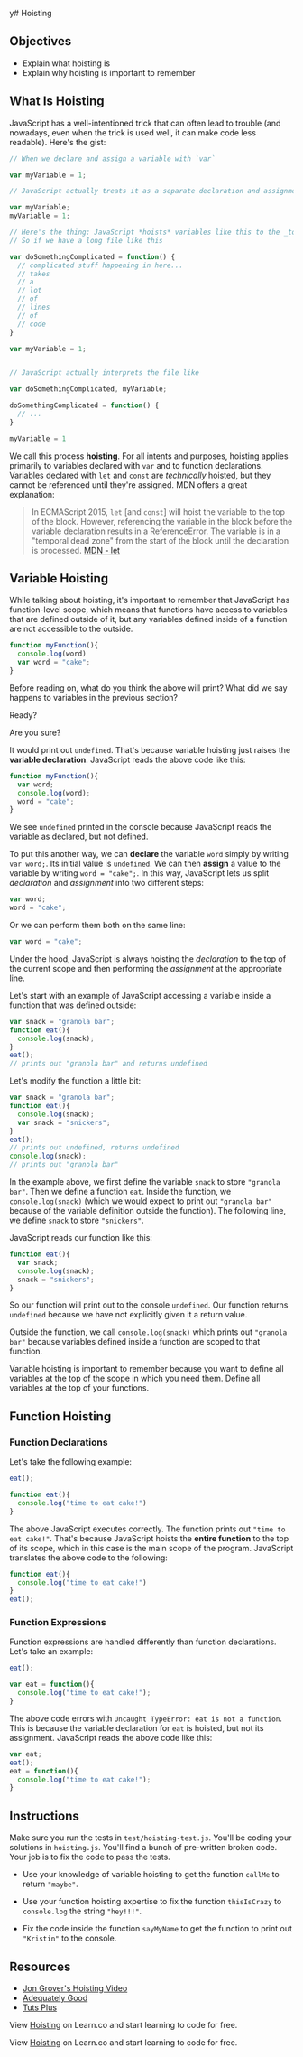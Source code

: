 y# Hoisting

## Objectives
+ Explain what hoisting is
+ Explain why hoisting is important to remember

## What Is Hoisting

JavaScript has a well-intentioned trick that can often lead to trouble (and nowadays, even when the trick is used well, it can make code less readable). Here's the gist:

``` javascript
// When we declare and assign a variable with `var`

var myVariable = 1;

// JavaScript actually treats it as a separate declaration and assignment:

var myVariable;
myVariable = 1;

// Here's the thing: JavaScript *hoists* variables like this to the _top_ of the file.
// So if we have a long file like this

var doSomethingComplicated = function() {
  // complicated stuff happening in here...
  // takes
  // a
  // lot
  // of
  // lines
  // of
  // code
}

var myVariable = 1;


// JavaScript actually interprets the file like

var doSomethingComplicated, myVariable;

doSomethingComplicated = function() {
  // ...
}

myVariable = 1
```

We call this process **hoisting**. For all intents and purposes, hoisting applies primarily to variables declared with `var` and to function declarations. Variables declared with `let` and `const` are _technically_ hoisted, but they cannot be referenced until they're assigned. MDN offers a great explanation:

> In ECMAScript 2015, `let` [and `const`] will hoist the variable to the top of the block. However, referencing the variable in the block before the variable declaration results in a ReferenceError. The variable is in a "temporal dead zone" from the start of the block until the declaration is processed.
> [MDN - let](https://developer.mozilla.org/en-US/docs/Web/JavaScript/Reference/Statements/let#Temporal_dead_zone_and_errors_with_let)

## Variable Hoisting

While talking about hoisting, it's important to remember that JavaScript has function-level scope, which means that functions have access to variables that are defined outside of it, but any variables defined inside of a function are not accessible to the outside.

```js
function myFunction(){
  console.log(word)
  var word = "cake";
}
```

Before reading on, what do you think the above will print? What did we say happens to variables in the previous section?

Ready?

Are you sure?

It would print out `undefined`. That's because variable hoisting just raises the **variable declaration**. JavaScript reads the above code like this:

```js
function myFunction(){
  var word;
  console.log(word);
  word = "cake";
}
```

We see `undefined` printed in the console because JavaScript reads the variable as declared, but not defined.

To put this another way, we can **declare** the variable `word` simply by writing `var word;`. Its initial value is `undefined`. We can then **assign** a value to the variable by writing `word = "cake";`. In this way, JavaScript lets us split _declaration_ and _assignment_ into two different steps:

```js
var word;
word = "cake";
```

Or we can perform them both on the same line:

```js
var word = "cake";
```

Under the hood, JavaScript is always hoisting the _declaration_ to the top of the current scope and then performing the _assignment_ at the appropriate line.

Let's start with an example of JavaScript accessing a variable inside a function that was defined outside:

```js
var snack = "granola bar";
function eat(){
  console.log(snack);
}
eat();
// prints out "granola bar" and returns undefined
```

Let's modify the function a little bit:
```js
var snack = "granola bar";
function eat(){
  console.log(snack);
  var snack = "snickers";
}
eat();
// prints out undefined, returns undefined
console.log(snack);
// prints out "granola bar"
```

In the example above, we first define the variable `snack` to store `"granola bar"`. Then we define a function `eat`. Inside the function, we `console.log(snack)` (which we would expect to print out `"granola bar"` because of the variable definition outside the function). The following line, we define `snack` to store `"snickers"`.

JavaScript reads our function like this:

```js
function eat(){
  var snack;
  console.log(snack);
  snack = "snickers";
}
```

So our function will print out to the console `undefined`. Our function returns `undefined` because we have not explicitly given it a return value.

Outside the function, we call `console.log(snack)` which prints out `"granola bar"` because variables defined inside a function are scoped to that function.

Variable hoisting is important to remember because you want to define all variables at the top of the scope in which you need them. Define all variables at the top of your functions.

## Function Hoisting

### Function Declarations

Let's take the following example:

```js
eat();

function eat(){
  console.log("time to eat cake!")
}
```

The above JavaScript executes correctly. The function prints out `"time to eat cake!"`. That's because JavaScript hoists the **entire function** to the top of its scope, which in this case is the main scope of the program. JavaScript translates the above code to the following:

```js
function eat(){
  console.log("time to eat cake!")
}
eat();
```

### Function Expressions
Function expressions are handled differently than function declarations. Let's take an example:

```js
eat();

var eat = function(){
  console.log("time to eat cake!");
}
```

The above code errors with `Uncaught TypeError: eat is not a function`. This is because the variable declaration for `eat` is hoisted, but not its assignment. JavaScript reads the above code like this:

```js
var eat;
eat();
eat = function(){
  console.log("time to eat cake!");
}
```

## Instructions

Make sure you run the tests in `test/hoisting-test.js`. You'll be coding your solutions in `hoisting.js`. You'll find a bunch of pre-written broken code. Your job is to fix the code to pass the tests.

+ Use your knowledge of variable hoisting to get the function `callMe` to return `"maybe"`.

+ Use your function hoisting expertise to fix the function `thisIsCrazy` to `console.log` the string `"hey!!!"`.

+ Fix the code inside the function `sayMyName` to get the function to print out `"Kristin"` to the console.


## Resources

+ [Jon Grover's Hoisting Video](https://www.youtube.com/watch?v=nmlJIOnahBA&list=PLj148bJp5wiwI0291sD0vdXiwn1u6aQkc&index=3)
+ [Adequately Good](http://www.adequatelygood.com/JavaScript-Scoping-and-Hoisting.html)
+ [Tuts Plus](http://code.tutsplus.com/tutorials/javascript-hoisting-explained--net-15092)

<p data-visibility='hidden'>View <a href='https://learn.co/lessons/js-hoisting-readme' title='Hoisting'>Hoisting</a> on Learn.co and start learning to code for free.</p>

<p class='util--hide'>View <a href='https://learn.co/lessons/js-hoisting-readme'>Hoisting</a> on Learn.co and start learning to code for free.</p>
